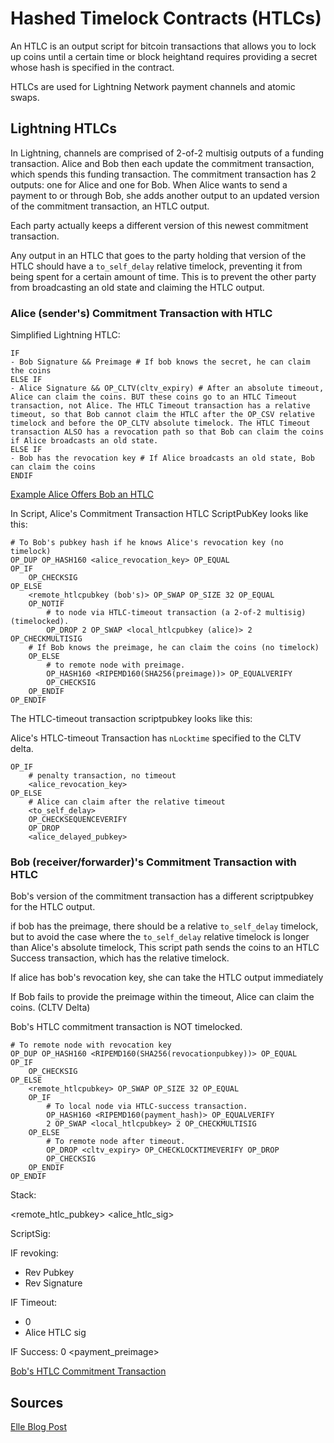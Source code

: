 # Hashed Timelock Contracts (HTLCs)

An HTLC is an output script for bitcoin transactions that allows you to lock up coins until a certain time or block heightand requires providing a secret whose hash is specified in the contract.

HTLCs are used for Lightning Network payment channels and atomic swaps.

## Lightning HTLCs

In Lightning, channels are comprised of 2-of-2 multisig outputs of a funding transaction. Alice and Bob then each update the commitment transaction, which spends this funding transaction. The commitment transaction has 2 outputs: one for Alice and one for Bob. When Alice wants to send a payment to or through Bob, she adds another output to an updated version of the commitment transaction, an HTLC output. 

Each party actually keeps a different version of this newest commitment transaction. 

Any output in an HTLC that goes to the party holding that version of the HTLC should have a `to_self_delay` relative timelock, preventing it from being spent for a certain amount of time. This is to prevent the other party from broadcasting an old state and claiming the HTLC output.

### Alice (sender's) Commitment Transaction with HTLC

Simplified Lightning HTLC: 

```
IF 
- Bob Signature && Preimage # If bob knows the secret, he can claim the coins
ELSE IF
- Alice Signature && OP_CLTV(cltv_expiry) # After an absolute timeout, Alice can claim the coins. BUT these coins go to an HTLC Timeout transaction, not Alice. The HTLC Timeout transaction has a relative timeout, so that Bob cannot claim the HTLC after the OP_CSV relative timelock and before the OP_CLTV absolute timelock. The HTLC Timeout transaction ALSO has a revocation path so that Bob can claim the coins if Alice broadcasts an old state.
ELSE IF
- Bob has the revocation key # If Alice broadcasts an old state, Bob can claim the coins
ENDIF
```

[Example Alice Offers Bob an HTLC](https://ellemouton.com/lnThings/day7_2.png#center)

In Script, Alice's Commitment Transaction HTLC ScriptPubKey looks like this: 


```code
# To Bob's pubkey hash if he knows Alice's revocation key (no timelock)
OP_DUP OP_HASH160 <alice_revocation_key> OP_EQUAL
OP_IF
    OP_CHECKSIG
OP_ELSE
    <remote_htlcpubkey (bob's)> OP_SWAP OP_SIZE 32 OP_EQUAL
    OP_NOTIF
        # to node via HTLC-timeout transaction (a 2-of-2 multisig) (timelocked).
        OP_DROP 2 OP_SWAP <local_htlcpubkey (alice)> 2 OP_CHECKMULTISIG
    # If Bob knows the preimage, he can claim the coins (no timelock)
    OP_ELSE
        # to remote node with preimage.
        OP_HASH160 <RIPEMD160(SHA256(preimage))> OP_EQUALVERIFY
        OP_CHECKSIG
    OP_ENDIF
OP_ENDIF
```

The HTLC-timeout transaction scriptpubkey looks like this: 

Alice's HTLC-timeout Transaction has `nLocktime` specified to the CLTV delta.

```code
OP_IF
    # penalty transaction, no timeout
    <alice_revocation_key>
OP_ELSE
    # Alice can claim after the relative timeout
    <to_self_delay>
    OP_CHECKSEQUENCEVERIFY
    OP_DROP
    <alice_delayed_pubkey>
```

### Bob (receiver/forwarder)'s Commitment Transaction with HTLC

Bob's version of the commitment transaction has a different scriptpubkey for the HTLC output. 

if bob has the preimage, there should be a relative `to_self_delay` timelock, but to avoid the case where the `to_self_delay` relative timelock is longer than Alice's absolute timelock, This script path sends the coins to an HTLC Success transaction, which has the relative timelock. 

If alice has bob's revocation key, she can take the HTLC output immediately

If Bob fails to provide the preimage within the timeout, Alice can claim the coins. (CLTV Delta)


Bob's HTLC commitment transaction is NOT timelocked.


```code
# To remote node with revocation key
OP_DUP OP_HASH160 <RIPEMD160(SHA256(revocationpubkey))> OP_EQUAL
OP_IF
    OP_CHECKSIG
OP_ELSE
    <remote_htlcpubkey> OP_SWAP OP_SIZE 32 OP_EQUAL
    OP_IF
        # To local node via HTLC-success transaction.
        OP_HASH160 <RIPEMD160(payment_hash)> OP_EQUALVERIFY
        2 OP_SWAP <local_htlcpubkey> 2 OP_CHECKMULTISIG
    OP_ELSE
        # To remote node after timeout.
        OP_DROP <cltv_expiry> OP_CHECKLOCKTIMEVERIFY OP_DROP
        OP_CHECKSIG
    OP_ENDIF
OP_ENDIF
```


Stack:

<remote_htlc_pubkey>
<alice_htlc_sig>



ScriptSig:



IF revoking:
- Rev Pubkey
- Rev Signature

IF Timeout:
- 0
- Alice HTLC sig 

IF Success:
    0 <remotehtlcsig> <localhtlcsig>  <payment_preimage>

[Bob's HTLC Commitment Transaction](https://ellemouton.com/lnThings/day7_4.png#center)


## Sources

[Elle Blog Post](https://ellemouton.com/posts/htlc-deep-dive/)